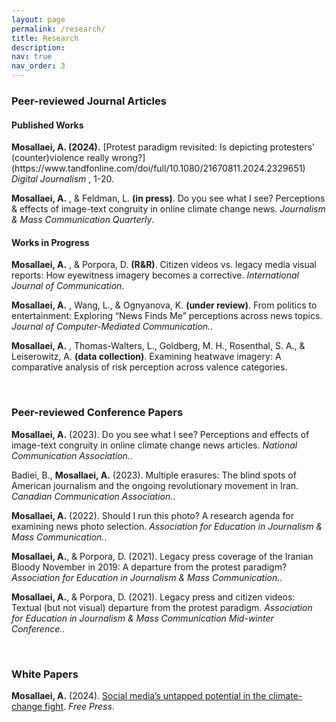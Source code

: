 ```yaml
---
layout: page
permalink: /research/
title: Research
description: 
nav: true
nav_order: 3
---
```


<h3>
<b> Peer-reviewed Journal Articles</b></h3>


<h4>Published Works</h4>
<b>Mosallaei, A. (2024).</b> [Protest paradigm revisited: Is depicting protesters’ (counter)violence really wrong?](https://www.tandfonline.com/doi/full/10.1080/21670811.2024.2329651) <em> Digital Journalism</em> , 1-20.
 


<b>Mosallaei, A.</b> , & Feldman, L. <b>(in press)</b>. Do you see what I see? Perceptions & effects of image-text congruity in online climate change news. <em>Journalism & Mass Communication Quarterly</em>.
<br>

<h4>Works in Progress</h4>
<b>Mosallaei, A.</b> , & Porpora, D. <b>(R&R)</b>. Citizen videos vs. legacy media visual reports: How eyewitness imagery becomes a corrective. <em>International Journal of Communication</em>.

<b>Mosallaei, A.</b> , Wang, L., & Ognyanova, K. <b>(under review)</b>. From politics to entertainment: Exploring “News Finds Me” perceptions across news topics. <em>Journal of Computer-Mediated Communication.</em>.


<b>Mosallaei, A.</b> , Thomas-Walters, L., Goldberg, M. H., Rosenthal, S. A., & Leiserowitz, A. <b>(data collection)</b>. Examining heatwave imagery: A comparative analysis of risk perception across valence categories.



<br>


<h3>
<b> Peer-reviewed Conference Papers</b></h3>



<b>Mosallaei, A.</b> (2023). Do you see what I see? Perceptions and effects of image-text congruity
in online climate change news articles. <em>National Communication Association.</em>.

Badiei, B., <b>Mosallaei, A.</b> (2023). Multiple erasures: The blind spots of American journalism
and the ongoing revolutionary movement in Iran. <em>Canadian Communication Association.</em>.

<b>Mosallaei, A.</b> (2022). Should I run this photo? A research agenda for examining news photo
selection. <em>Association for Education in Journalism & Mass Communication.</em>.

<b>Mosallaei, A.</b>, & Porpora, D. (2021). Legacy press coverage of the Iranian Bloody November in
2019: A departure from the protest paradigm? <em>Association for Education in Journalism & Mass Communication.</em>.

<b>Mosallaei, A.</b>, & Porpora, D. (2021). Legacy press and citizen videos: Textual (but not visual)
departure from the protest paradigm. <em>Association for Education in Journalism & Mass Communication Mid-winter Conference.</em>.

<br>
<h3>
<b> White Papers</b></h3>

<b>Mosallaei, A.</b> (2024). [Social media’s untapped potential in the climate-change fight](https://www.freepress.net/blog/social-medias-untapped-potential-climate-change-fight). <em>Free Press</em>.






